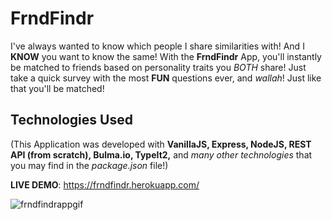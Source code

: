 # FrndFindr
I've always wanted to know which people I share similarities with! And I <b>KNOW</b> you want to know the same! With the <strong>FrndFindr</strong> App, you'll instantly be matched to friends based on personality traits you <em>BOTH</em> share! Just take a quick survey with the most <strong>FUN</strong> questions ever, and <em>wallah</em>! Just like that you'll be matched!

## Technologies Used
(This Application was developed with <strong>VanillaJS, Express, NodeJS, REST API (from scratch), Bulma.io, TypeIt2,</strong> and <em>many other technologies</em> that you may find in the <em>package.json</em> file!)

<strong>LIVE DEMO</strong>: https://frndfindr.herokuapp.com/

![frndfindrappgif](https://user-images.githubusercontent.com/24254780/30138709-c4929988-9337-11e7-8c67-defaa1865758.gif)
